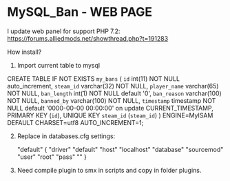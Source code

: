 ﻿MySQL_Ban - WEB PAGE
====================

I update web panel for support PHP 7.2:
https://forums.alliedmods.net/showthread.php?t=191283

How install?
1. Import current table to mysql

CREATE TABLE IF NOT EXISTS `my_bans` (
    `id` int(11) NOT NULL auto_increment,
    `steam_id` varchar(32) NOT NULL,
    `player_name` varchar(65) NOT NULL,
    `ban_length` int(1) NOT NULL default '0',
    `ban_reason` varchar(100) NOT NULL,
    `banned_by` varchar(100) NOT NULL,
    `timestamp` timestamp NOT NULL default '0000-00-00 00:00:00' on update CURRENT_TIMESTAMP,
    PRIMARY KEY  (`id`),
    UNIQUE KEY `steam_id` (`steam_id`)
) ENGINE=MyISAM DEFAULT CHARSET=utf8 AUTO_INCREMENT=1;

2. Replace in databases.cfg settings:

	"default"
	{
		"driver"			"default"
		"host"				"localhost"
		"database"			"sourcemod"
		"user"				"root"
		"pass"				""
	}
	
3. Need compile plugin to smx in scripts and copy in folder plugins.